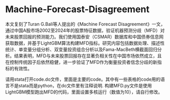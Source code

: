 # Machine-Forecast-Disagreement
本文复刻了Turan G.Bali等人提出的《Machine Forecast Disagreement》一文，通过中国A股市场2002至2024年的股票特征数据，验证机器预测分歧（MFD）对未来股票回报的预测能力。我们使用国泰安（CSMAR）数据库和中国债券信息网获取数据，并基于LightGBM算法构建MFD指标。研究内容包括数据处理、描述性统计、单变量分组分析、双变量投资组合分析以及Fama-MacBeth横截面回归分析。结果表明，MFD与未来股票回报存在显著负相关性在中国市场依然成立，且在控制传统因子后依然稳健，进一步验证了MFD作为衡量投资者信念分歧的新指标的有效性。

请用stata打开code.do文件，里面是主要的code。其中有一些表格的code用的语言不是stata而是python，在do文件里有注释说明.
构建MFD.py文件是使用LightGBM模型跑出MFD的代码，里面设置多核运行（数值为10），请自行修改。
